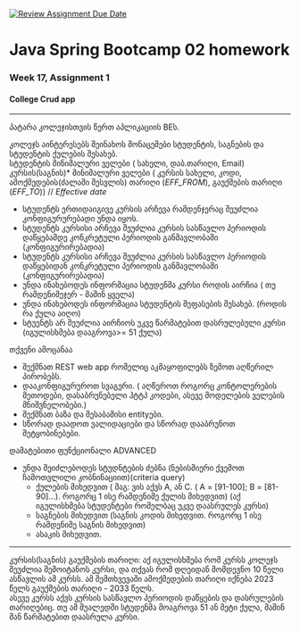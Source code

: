 [![Review Assignment Due Date](https://classroom.github.com/assets/deadline-readme-button-24ddc0f5d75046c5622901739e7c5dd533143b0c8e959d652212380cedb1ea36.svg)](https://classroom.github.com/a/2WXZNEML)
# Java Spring Bootcamp 02 homework
### Week 17, Assignment 1
#### College Crud app

---
პატარა კოლეჯისთვის წერთ აპლიკაციის BEს.  

კოლეჯს აინტერესებს შეინახოს მონაცემები სტუდენტის, საგნების და სტუდენტის ქულების შესახებ.  
სტუდენტის მინიმალური ველები ( სახელი, დაბ.თარიღი, Email)  
კურსის(საგნის)* მინიმალური ველები ( კურსის სახელი, კოდი, ამოქმედების(ძალაში შესვლის) თარიღი (_EFF_FROM_), გაუქმების თარიღი (_EFF_TO_))  // _Effective date_  
* სტუდენტს ერთიდაიგივე კურსის არჩევა რამდენჯერაც შეუძლია კონფიგურურებადი უნდა იყოს.
* სტუდენტს კურსისი არჩევა შეუძლია კურსის სასწავლო პერიოდის დაწყებამდე კონკრეტული პერიოდის განმავლობაში (კონფიგურირებადია)
* სტუდენტს კურსისი არჩევა შეუძლია კურსის სასწავლო პერიოდის დაწყებიდან კონკრეტული პერიოდის განმავლობაში (კონფიგურირებადია)
* უნდა ინახებოდეს ინფორმაცია სტუდენმა კურსი როდის აირჩია  ( თუ რამდენიმეჯერ - მაშინ ყველა)
* უნდა ინახებოდეს ინფორმაცია სტუდენტის შეფასების შესახებ. (როდის რა ქულა აიღო)
* სტუენტს არ შეუძლია აირჩიოს უკვე წარმატებით დასრულებული კურსი (იგულისხმება დააგროვა>= 51 ქულა)

თქვენი ამოცანაა
* შექმნათ REST web app რომელიც აკმაყოფილებს ზემოთ აღწერილ პირობებს.
* დააკონფიგურუროთ სვაგერი. ( აღწეროთ როგორც კონტოლერების მეთოდები, დასაბრუნებელი ჰტტპ კოდები, ასევე მოდელების ველების მნიშვნელობები.)
* შექმნათ ბაზა და შესაბამისი entityები.
* სწორად დაადოთ ვალიდაციები და სწორად დააბრუნოთ შეტყობინებები.

დამატებითი ფუნქციონალი ADVANCED
* უნდა შეიძლებოდეს სტუდნტების ძებნა (ნებისმიერი ქვემოთ ჩამოთვლილი კობნინაციით)(criteria query)
  * ქულების მიხედვით ( მაგ: ვის აქვს A, ან C. ( A = [91-100]; B = [81-90]...).  როგორც 1 ისე რამდენიმე ქულის მიხედვით) (აქ იგულისხმება სტუდენტები რომელბაც უკვე დაასრულეს კურსი)
  * საგნების მიხედვით (საგნის კოდის მიხედვით. როგორც 1 ისე რამდენიმე საგნის მიხედვით)
  * ასაკის მიხედვით.


___
კურსის(საგნის) გაუქმების თარიღი: აქ იგულისხმება რომ კურსს კოლეჯს შეუძლია შემოიტანოს კურსი, და თქვას რომ დღეიდან მომდევნო 10 წელი ასწავლის ამ კურსს. ამ შემთხვევაში ამოქმედების თარიღი იქნება 2023 წელს გაუქმების თარიღი - 2033 წელს.  
ასევე კურსს აქვს კურსის სასწავლო პერიოდის დაწყების და დასრულების თარიღებიც. თუ ამ შუალედში სტუდენმა მოაგროვა 51 ან მეტი ქულა, მაშინ მან წარმატებით დაასრულა კურსი.
